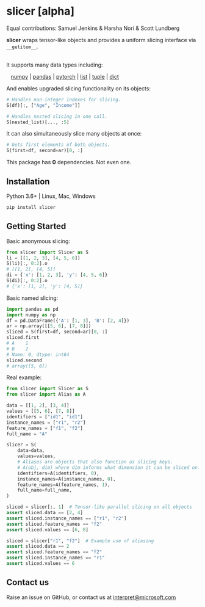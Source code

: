 # slicer [alpha]
Equal contributions: Samuel Jenkins & Harsha Nori & Scott Lundberg

**slicer** wraps tensor-like objects and provides a uniform slicing interface via `__getitem__`.

<br/>
It supports many data types including:

&nbsp;&nbsp;
[numpy](https://github.com/numpy/numpy) |
[pandas](https://github.com/pandas-dev/pandas) |
[pytorch](https://github.com/pytorch/pytorch) |
[list](https://github.com/python/cpython) |
[tuple](https://github.com/python/cpython) |
[dict](https://github.com/python/cpython)

And enables upgraded slicing functionality on its objects:
```python
# Handles non-integer indexes for slicing.
S(df)[:, ["Age", "Income"]]

# Handles nested slicing in one call.
S(nested_list)[..., :5]
```

It can also simultaneously slice many objects at once:
```python
# Gets first elements of both objects.
S(first=df, second=ar)[0, :]
```

This package has **0** dependencies. Not even one.

## Installation

Python 3.6+ | Linux, Mac, Windows
```sh
pip install slicer
```

## Getting Started

Basic anonymous slicing:
```python
from slicer import Slicer as S
li = [[1, 2, 3], [4, 5, 6]]
S(li)[:, 0:2].o
# [[1, 2], [4, 5]]
di = {'x': [1, 2, 3], 'y': [4, 5, 6]}
S(di)[:, 0:2].o
# {'x': [1, 2], 'y': [4, 5]}
```

Basic named slicing:
```python
import pandas as pd
import numpy as np
df = pd.DataFrame({'A': [1, 3], 'B': [2, 4]})
ar = np.array([[5, 6], [7, 8]])
sliced = S(first=df, second=ar)[0, :]
sliced.first
# A    1
# B    2
# Name: 0, dtype: int64
sliced.second
# array([5, 6])
```

Real example:
```python
from slicer import Slicer as S
from slicer import Alias as A

data = [[1, 2], [3, 4]]
values = [[5, 6], [7, 8]]
identifiers = ["id1", "id1"]
instance_names = ["r1", "r2"]
feature_names = ["f1", "f2"]
full_name = "A"

slicer = S(
    data=data,
    values=values,
    # Aliases are objects that also function as slicing keys.
    # A(obj, dim) where dim informs what dimension it can be sliced on.
    identifiers=A(identifiers, 0),
    instance_names=A(instance_names, 0),
    feature_names=A(feature_names, 1),
    full_name=full_name,
)

sliced = slicer[:, 1]  # Tensor-like parallel slicing on all objects
assert sliced.data == [2, 4]
assert sliced.instance_names == ["r1", "r2"]
assert sliced.feature_names == "f2"
assert sliced.values == [6, 8]

sliced = slicer["r1", "f2"]  # Example use of aliasing
assert sliced.data == 2
assert sliced.feature_names == "f2"
assert sliced.instance_names == "r1"
assert sliced.values == 6
```

## Contact us
Raise an issue on GitHub, or contact us at interpret@microsoft.com
